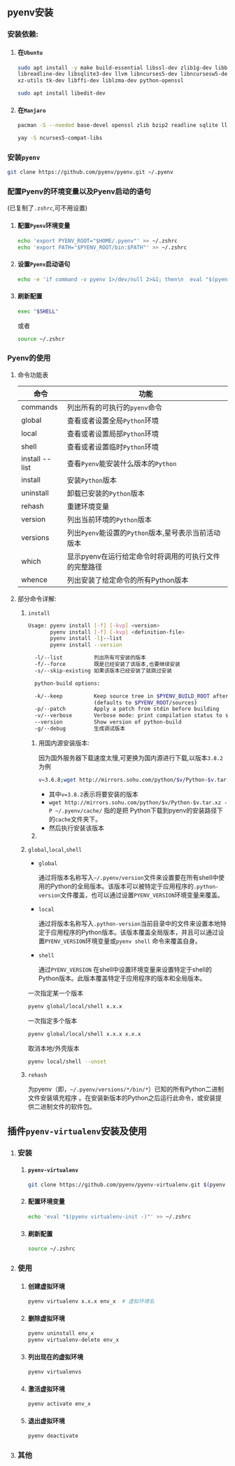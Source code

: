 ## pyenv安装

### 安装依赖:

1. #### 在`Ubuntu`

   ```bash
   sudo apt install -y make build-essential libssl-dev zlib1g-dev libbz2-dev \
   libreadline-dev libsqlite3-dev llvm libncurses5-dev libncursesw5-dev \
   xz-utils tk-dev libffi-dev liblzma-dev python-openssl

   sudo apt install libedit-dev
   ```

2. #### 在`Manjaro`

   ```bash
   pacman -S --needed base-devel openssl zlib bzip2 readline sqlite llvm ncurses xz tk libffi python-pyopenssl 

   yay -S ncurses5-compat-libs
   ```

### 安装`pyenv`

```bash
git clone https://github.com/pyenv/pyenv.git ~/.pyenv
```

### 配置Pyenv的环境变量以及Pyenv启动的语句

(已复制了`.zshrc`,可不用设置)

1. #### 配置`Pyenv`环境变量

   ```bash
   echo 'export PYENV_ROOT="$HOME/.pyenv"' >> ~/.zshrc
   echo 'export PATH="$PYENV_ROOT/bin:$PATH"' >> ~/.zshrc
   ```

2. #### 设置`Pyenv`启动语句

   ```bash
   echo -e 'if command -v pyenv 1>/dev/null 2>&1; then\n  eval "$(pyenv init -)"\nfi' >> ~/.zshrc
   ```

3. #### 刷新配置

   ```bash
   exec "$SHELL"
   ```

   或者

   ```bash
   source ~/.zshcr
   ```

### Pyenv的使用

1. 命令功能表

   | 命令           | 功能                                                  |
   | -------------- | ----------------------------------------------------- |
   | commands       | 列出所有的可执行的`pyenv`命令                         |
   | global         | 查看或者设置全局`Python`环境                          |
   | local          | 查看或者设置局部`Python`环境                          |
   | shell          | 查看或者设置临时`Python`环境                          |
   | install --list | 查看`Pyenv`能安装什么版本的`Python`                   |
   | install        | 安装`Python`版本                                      |
   | uninstall      | 卸载已安装的`Python`版本                              |
   | rehash         | 重建环境变量                                          |
   | version        | 列出当前环境的`Python`版本                            |
   | versions       | 列出`Pyenv`能设置的`Python`版本,星号表示当前活动版本  |
   | which          | 显示pyenv在运行给定命令时将调用的可执行文件的完整路径 |
   | whence         | 列出安装了给定命令的所有Python版本                    |

2. 部分命令详解:

   1. `install`

      ```bash
      Usage: pyenv install [-f] [-kvp] <version>
             pyenv install [-f] [-kvp] <definition-file>
             pyenv install -l|--list
             pyenv install --version

        -l/--list          列出所有可安装的版本
        -f/--force         既是已经安装了该版本,也要继续安装
        -s/--skip-existing 如果该版本已经安装了就跳过安装

        python-build options:

        -k/--keep          Keep source tree in $PYENV_BUILD_ROOT after installation
                           (defaults to $PYENV_ROOT/sources)
        -p/--patch         Apply a patch from stdin before building
        -v/--verbose       Verbose mode: print compilation status to stdout
        --version          Show version of python-build
        -g/--debug         生成调试版本
      ```

      1. 用国内源安装版本:

         因为国外服务器下载速度太慢,可更换为国内源进行下载,以版本`3.8.2`为例

         ```bash
         v=3.6.8;wget http://mirrors.sohu.com/python/$v/Python-$v.tar.xz -P ~/.pyenv/cache/;pyenv install $v
         ```

         + 其中`v=3.8.2`表示将要安装的版本
         + `wget http://mirrors.sohu.com/python/$v/Python-$v.tar.xz -P ~/.pyenv/cache/` 指的是把 Python下载到pyenv的安装路径下的`cache`文件夹下。
         + 然后执行安装该版本

      2.

   2. `global`,`local`,`shell`

      + `global`

        通过将版本名称写入`~/.pyenv/version`文件来设置要在所有shell中使用的Python的全局版本。该版本可以被特定于应用程序的`.python-version`文件覆盖，也可以通过设置`PYENV_VERSION`环境变量来覆盖。

      + `local`

        通过将版本名称写入`.python-version`当前目录中的文件来设置本地特定于应用程序的Python版本。该版本覆盖全局版本，并且可以通过设置`PYENV_VERSION`环境变量或`pyenv shell` 命令来覆盖自身。

      + `shell`

        通过`PYENV_VERSION` 在shell中设置环境变量来设置特定于shell的Python版本。此版本覆盖特定于应用程序的版本和全局版本。

      一次指定某一个版本

      ```bash
      pyenv global/local/shell x.x.x
      ```

      一次指定多个版本

      ```bash
      pyenv global/local/shell x.x.x x.x.x
      ```

      取消本地/外壳版本

      ```bash
      pyenv local/shell --unset
      ```

   3. `rehash`

      为pyenv（即，`~/.pyenv/versions/*/bin/*`）已知的所有Python二进制文件安装填充程序 。在安装新版本的Python之后运行此命令，或安装提供二进制文件的软件包。

## 插件`pyenv-virtualenv`安装及使用

1. ### 安装

   1. #### `pyenv-virtualenv`

      ```bash
      git clone https://github.com/pyenv/pyenv-virtualenv.git $(pyenv root)/plugins/pyenv-virtualenv
      ```

   2. #### 配置环境变量

      ```bash
      echo 'eval "$(pyenv virtualenv-init -)"' >> ~/.zshrc
      ```

   3. #### 刷新配置

      ```bash
      source ~/.zshrc
      ```

2. ### 使用

   1. #### 创建虚拟环境

      ```bash
      pyenv virtualenv x.x.x env_x  # 虚拟环境名
      ```

   2. #### 删除虚拟环境

      ```bash
      pyenv uninstall env_x  
      pyenv virtualenv-delete env_x
      ```

   3. #### 列出现在的虚拟环境

      ```bash
      pyenv virtualenvs
      ```

   4. #### 激活虚拟环境

      ```bash
      pyenv activate env_x
      ```

   5. #### 退出虚拟环境

      ```bash
      pyenv deactivate
      ```

3. ### 其他

